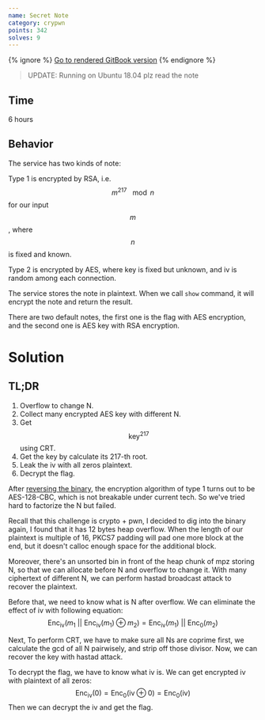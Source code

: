 ```yaml
---
name: Secret Note
category: crypwn
points: 342
solves: 9
---
```


{% ignore %}
[Go to rendered GitBook version](https://sasdf.cf/ctf-tasks-writeup/)
{% endignore %}

> UPDATE: Running on Ubuntu 18.04
> plz read the note

## Time
6 hours  

## Behavior
The service has two kinds of note:

Type 1 is encrypted by RSA,
i.e. $$m^{217}\ \mod n$$ for our input $$m$$,
where $$n$$ is fixed and known.

Type 2 is encrypted by AES,
where key is fixed but unknown,
and iv is random among each connection.

The service stores the note in plaintext.
When we call `show` command,
it will encrypt the note and return the result.

There are two default notes,
the first one is the flag with AES encryption,
and the second one is AES key with RSA encryption.


# Solution
## TL;DR
1. Overflow to change N.
2. Collect many encrypted AES key with different N.
3. Get $$\text{key}^{217}$$ using CRT.
4. Get the key by calculate its 217-th root.
5. Leak the iv with all zeros plaintext.
6. Decrypt the flag.

After [reversing the binary]([_files/rev.py]),
the encryption algorithm of type 1 turns out to be AES-128-CBC,
which is not breakable under current tech.
So we've tried hard to factorize the N but failed.

Recall that this challenge is crypto + pwn,
I decided to dig into the binary again,
I found that it has 12 bytes heap overflow.
When the length of our plaintext is multiple of 16,
PKCS7 padding will pad one more block at the end,
but it doesn't calloc enough space for the additional block.

Moreover,
there's an unsorted bin in front of the heap chunk of mpz storing N,
so that we can allocate before N and overflow to change it.
With many ciphertext of different N,
we can perform hastad broadcast attack to recover the plaintext.

Before that,
we need to know what is N after overflow.
We can eliminate the effect of iv with following equation:
$$
\text{Enc}_{\text{iv}}(m_1\ ||\ \text{Enc}_{\text{iv}}(m_1) \oplus m_2)
= \text{Enc}_{\text{iv}}(m_1)\ ||\ \text{Enc}_{0}(m_2)
$$

Next,
To perform CRT,
we have to make sure all Ns are coprime first,
we calculate the gcd of all N pairwisely,
and strip off those divisor.
Now, we can recover the key with hastad attack.

To decrypt the flag,
we have to know what iv is.
We can get encrypted iv with plaintext of all zeros:
$$
\text{Enc}_{\text{iv}}(0)
= \text{Enc}_{0}(\text{iv} \oplus 0) = \text{Enc}_{0}(\text{iv})
$$
Then we can decrypt the iv and get the flag.
